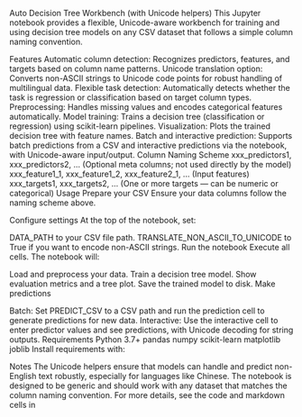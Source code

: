Auto Decision Tree Workbench (with Unicode helpers)
This Jupyter notebook provides a flexible, Unicode-aware workbench for training and using decision tree models on any CSV dataset that follows a simple column naming convention.

Features
Automatic column detection: Recognizes predictors, features, and targets based on column name patterns.
Unicode translation option: Converts non-ASCII strings to Unicode code points for robust handling of multilingual data.
Flexible task detection: Automatically detects whether the task is regression or classification based on target column types.
Preprocessing: Handles missing values and encodes categorical features automatically.
Model training: Trains a decision tree (classification or regression) using scikit-learn pipelines.
Visualization: Plots the trained decision tree with feature names.
Batch and interactive prediction: Supports batch predictions from a CSV and interactive predictions via the notebook, with Unicode-aware input/output.
Column Naming Scheme
xxx_predictors1, xxx_predictors2, ...
(Optional meta columns; not used directly by the model)
xxx_feature1_1, xxx_feature1_2, xxx_feature2_1, ...
(Input features)
xxx_targets1, xxx_targets2, ...
(One or more targets — can be numeric or categorical)
Usage
Prepare your CSV
Ensure your data columns follow the naming scheme above.

Configure settings
At the top of the notebook, set:

DATA_PATH to your CSV file path.
TRANSLATE_NON_ASCII_TO_UNICODE to True if you want to encode non-ASCII strings.
Run the notebook
Execute all cells. The notebook will:

Load and preprocess your data.
Train a decision tree model.
Show evaluation metrics and a tree plot.
Save the trained model to disk.
Make predictions

Batch: Set PREDICT_CSV to a CSV path and run the prediction cell to generate predictions for new data.
Interactive: Use the interactive cell to enter predictor values and see predictions, with Unicode decoding for string outputs.
Requirements
Python 3.7+
pandas
numpy
scikit-learn
matplotlib
joblib
Install requirements with:

Notes
The Unicode helpers ensure that models can handle and predict non-English text robustly, especially for languages like Chinese.
The notebook is designed to be generic and should work with any dataset that matches the column naming convention.
For more details, see the code and markdown cells in
